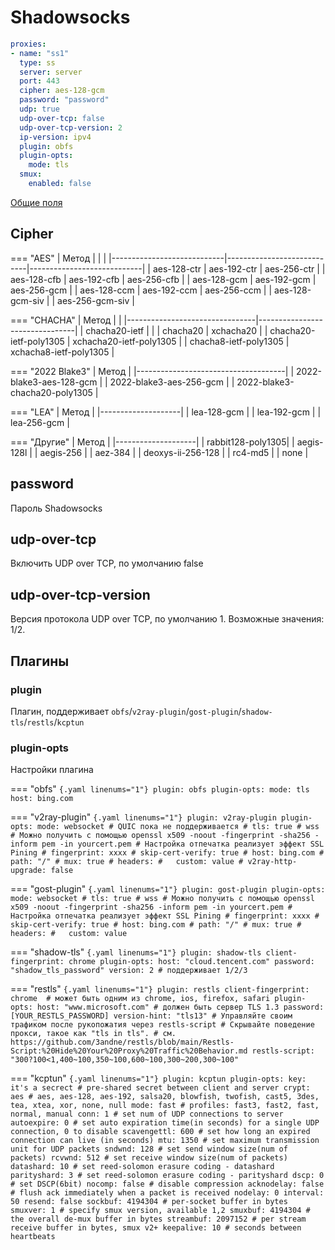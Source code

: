 # Shadowsocks

```{.yaml linenums="1"}
proxies:
- name: "ss1"
  type: ss
  server: server
  port: 443
  cipher: aes-128-gcm
  password: "password"
  udp: true
  udp-over-tcp: false
  udp-over-tcp-version: 2
  ip-version: ipv4
  plugin: obfs
  plugin-opts:
    mode: tls
  smux:
    enabled: false
```

[Общие поля](./index.md)

## Cipher

=== "AES"
    |          Метод               |                            |                            |
    |----------------------------|----------------------------|----------------------------|
    | aes-128-ctr                | aes-192-ctr                | aes-256-ctr                |
    | aes-128-cfb                | aes-192-cfb                | aes-256-cfb                |
    | aes-128-gcm                | aes-192-gcm                | aes-256-gcm                |
    | aes-128-ccm                | aes-192-ccm                | aes-256-ccm                |
    | aes-128-gcm-siv            |                            | aes-256-gcm-siv            |

=== "CHACHA"
    | Метод                           |                                |
    |--------------------------------|--------------------------------|
    | chacha20-ietf                  |                                |
    | chacha20                       | xchacha20                      |
    | chacha20-ietf-poly1305         | xchacha20-ietf-poly1305        |
    | chacha8-ietf-poly1305          | xchacha8-ietf-poly1305         |

=== "2022 Blake3"
    | Метод                                |
    |-------------------------------------|
    | 2022-blake3-aes-128-gcm             |
    | 2022-blake3-aes-256-gcm             |
    | 2022-blake3-chacha20-poly1305       |

=== "LEA"
    | Метод               |
    |--------------------|
    | lea-128-gcm        |
    | lea-192-gcm        |
    | lea-256-gcm        |

=== "Другие"
    | Метод               |
    |--------------------|
    | rabbit128-poly1305|
    | aegis-128l         |
    | aegis-256          |
    | aez-384            |
    | deoxys-ii-256-128  |
    | rc4-md5            |
    | none               |

## password

Пароль Shadowsocks

## udp-over-tcp

Включить UDP over TCP, по умолчанию false

## udp-over-tcp-version

Версия протокола UDP over TCP, по умолчанию 1. Возможные значения: 1/2.

## Плагины

### plugin

Плагин, поддерживает `obfs`/`v2ray-plugin`/`gost-plugin`/`shadow-tls`/`restls`/`kcptun`

### plugin-opts

Настройки плагина

=== "obfs"
    ```{.yaml linenums="1"}
    plugin: obfs
    plugin-opts:
      mode: tls
      host: bing.com
    ```

=== "v2ray-plugin"
    ```{.yaml linenums="1"}
      plugin: v2ray-plugin
      plugin-opts:
        mode: websocket # QUIC пока не поддерживается
          # tls: true # wss
          # Можно получить с помощью openssl x509 -noout -fingerprint -sha256 -inform pem -in yourcert.pem
          # Настройка отпечатка реализует эффект SSL Pining
          # fingerprint: xxxx
          # skip-cert-verify: true
          # host: bing.com
          # path: "/"
          # mux: true
          # headers:
          #   custom: value
          # v2ray-http-upgrade: false
    ```

=== "gost-plugin"
    ```{.yaml linenums="1"}
      plugin: gost-plugin
      plugin-opts:
        mode: websocket
          # tls: true # wss
          # Можно получить с помощью openssl x509 -noout -fingerprint -sha256 -inform pem -in yourcert.pem
          # Настройка отпечатка реализует эффект SSL Pining
          # fingerprint: xxxx
          # skip-cert-verify: true
          # host: bing.com
          # path: "/"
          # mux: true
          # headers:
          #   custom: value
    ```

=== "shadow-tls"
    ```{.yaml linenums="1"}
      plugin: shadow-tls
      client-fingerprint: chrome
      plugin-opts:
        host: "cloud.tencent.com"
        password: "shadow_tls_password"
        version: 2 # поддерживает 1/2/3
    ```

=== "restls"
    ```{.yaml linenums="1"}
      plugin: restls
      client-fingerprint: chrome  # может быть одним из chrome, ios, firefox, safari
      plugin-opts:
        host: "www.microsoft.com" # должен быть сервер TLS 1.3
        password: [YOUR_RESTLS_PASSWORD]
        version-hint: "tls13"
        # Управляйте своим трафиком после рукопожатия через restls-script
        # Скрывайте поведение прокси, такое как "tls in tls".
        # см. https://github.com/3andne/restls/blob/main/Restls-Script:%20Hide%20Your%20Proxy%20Traffic%20Behavior.md
        restls-script: "300?100<1,400~100,350~100,600~100,300~200,300~100"
    ``` 

=== "kcptun"
    ```{.yaml linenums="1"}
      plugin: kcptun
      plugin-opts:
        key: it's a secrect # pre-shared secret between client and server
        crypt: aes # aes, aes-128, aes-192, salsa20, blowfish, twofish, cast5, 3des, tea, xtea, xor, none, null
        mode: fast # profiles: fast3, fast2, fast, normal, manual
        conn: 1 # set num of UDP connections to server
        autoexpire: 0 # set auto expiration time(in seconds) for a single UDP connection, 0 to disable
        scavengettl: 600 # set how long an expired connection can live (in seconds)
        mtu: 1350 # set maximum transmission unit for UDP packets
        sndwnd: 128 # set send window size(num of packets)
        rcvwnd: 512 # set receive window size(num of packets)
        datashard: 10 # set reed-solomon erasure coding - datashard
        parityshard: 3 # set reed-solomon erasure coding - parityshard
        dscp: 0 # set DSCP(6bit)
        nocomp: false # disable compression
        acknodelay: false # flush ack immediately when a packet is received
        nodelay: 0
        interval: 50
        resend: false
        sockbuf: 4194304 # per-socket buffer in bytes
        smuxver: 1 # specify smux version, available 1,2
        smuxbuf: 4194304 # the overall de-mux buffer in bytes
        streambuf: 2097152 # per stream receive buffer in bytes, smux v2+
        keepalive: 10 # seconds between heartbeats
    ```
